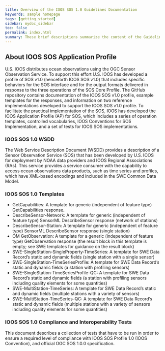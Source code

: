 ```yaml
---
title: Overview of the IOOS SOS 1.0 Guidelines Documentation
keywords: sample homepage
tags: [getting_started]
sidebar: mydoc_sidebar
toc: false
permalink: index.html
summary: These brief descriptions summarize the content of the Guidelines. The other topics on this site provide additional information and detail about working with all aspects of the IOOS SOS 1.0.
---
```


## About IOOS SOS Application Profile

U.S. IOOS distributes ocean observations using the OGC Sensor Observation Service. To support this effort U.S. IOOS has developed a profile of SOS v1.0 (henceforth IOOS SOS v1.0) that includes specific behaviors for the SOS interface and for the output formats delivered in response to the three operations of the SOS Core Profile.
The GitHub repository contains documentation of the IOOS SOS v1.0 profile, example templates for the responses, and information on two reference implementations developed to support the IOOS SOS v1.0 profile. To facilitate the practical implementation of the SOS, IOOS has developed the IOOS Application Profile (AP) for SOS, which includes a series of operation templates, controlled vocabularies, IOOS Conventions for SOS Implementation, and a set of tests for IOOS SOS implementations.

### IOOS SOS 1.0 WSDD

The Web Service Description Document (WSDD) provides a description of a Sensor Observation Service (SOS) that has been developed by U.S. IOOS for deployment by NOAA data providers and IOOS Regional Associations (RAs). This service provides a service consumer with the capability to access ocean observations data products, such as time series and profiles, which have XML-based encodings and included in the SWE Common Data Model.

### IOOS SOS 1.0 Templates

 * GetCapabilities: A template for generic (independent of feature type) GetCapabilities response.
 * DescribeSensor-Network: A template for generic (independent of feature type) SensorML DescribeSensor response (network of stations)
 * DescribeSensor-Station: A template for generic (independent of feature type) SensorML DescribeSensor response (single station)
 * OM GetObservation: A template for a generic (independent of feature type) GetObservation response (the result block in this template is empty; see SWE templates for guidance on the result block)
* SWE-SingleStation-SingleProperty-TimeSeries: A template for SWE Data Record’s static and dynamic fields (single station with a single sensor)
 * SWE-SingleStation-TimeSeriesProfile: A template for SWE Data Record’s static and dynamic fields (a station with profiling sensors)
 * SWE-SingleStation-TimeSeriesProfile-QC: A template for SWE Data Record’s static and dynamic fields (a station with profiling sensors including quality elements for some quantities)
 * SWE-MultiStation-TimeSeries: A template for SWE Data Record’s static and dynamic fields (multiple stations with a variety of sensors)
 * SWE-MultiStation-TimeSeries-QC: A template for SWE Data Record’s static and dynamic fields (multiple stations with a variety of sensors including quality elements for some quantities)

### IOOS SOS 1.0 Compliance and Interoperability Tests

This document describes a collection of tests that have to be run in order to ensure a required level of compliance with IOOS SOS Profile 1.0 (IOOS Convention), and official OGC SOS 1.0.0 specification.
 